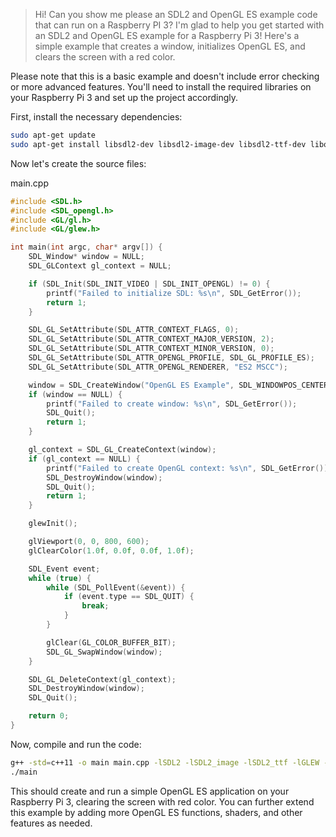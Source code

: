 > Hi! Can you show me please an SDL2 and OpenGL ES example code that can run on a Raspberry PI 3?
 I'm glad to help you get started with an SDL2 and OpenGL ES example for a Raspberry Pi 3! Here's a simple example that creates a window, initializes OpenGL ES, and clears the screen with a red color.

Please note that this is a basic example and doesn't include error checking or more advanced features. You'll need to install the required libraries on your Raspberry Pi 3 and set up the project accordingly.

First, install the necessary dependencies:

```bash
sudo apt-get update
sudo apt-get install libsdl2-dev libsdl2-image-dev libsdl2-ttf-dev libopenal-dev openal-soft-dev libglew-dev libopengl-dev
```

Now let's create the source files:

main.cpp

```cpp
#include <SDL.h>
#include <SDL_opengl.h>
#include <GL/gl.h>
#include <GL/glew.h>

int main(int argc, char* argv[]) {
    SDL_Window* window = NULL;
    SDL_GLContext gl_context = NULL;

    if (SDL_Init(SDL_INIT_VIDEO | SDL_INIT_OPENGL) != 0) {
        printf("Failed to initialize SDL: %s\n", SDL_GetError());
        return 1;
    }

    SDL_GL_SetAttribute(SDL_ATTR_CONTEXT_FLAGS, 0);
    SDL_GL_SetAttribute(SDL_ATTR_CONTEXT_MAJOR_VERSION, 2);
    SDL_GL_SetAttribute(SDL_ATTR_CONTEXT_MINOR_VERSION, 0);
    SDL_GL_SetAttribute(SDL_ATTR_OPENGL_PROFILE, SDL_GL_PROFILE_ES);
    SDL_GL_SetAttribute(SDL_ATTR_OPENGL_RENDERER, "ES2 MSCC");

    window = SDL_CreateWindow("OpenGL ES Example", SDL_WINDOWPOS_CENTERED, SDL_WINDOWPOS_CENTERED, 800, 600, SDL_WINDOW_OPENGL | SDL_WINDOW_RESIZABLE);
    if (window == NULL) {
        printf("Failed to create window: %s\n", SDL_GetError());
        SDL_Quit();
        return 1;
    }

    gl_context = SDL_GL_CreateContext(window);
    if (gl_context == NULL) {
        printf("Failed to create OpenGL context: %s\n", SDL_GetError());
        SDL_DestroyWindow(window);
        SDL_Quit();
        return 1;
    }

    glewInit();

    glViewport(0, 0, 800, 600);
    glClearColor(1.0f, 0.0f, 0.0f, 1.0f);

    SDL_Event event;
    while (true) {
        while (SDL_PollEvent(&event)) {
            if (event.type == SDL_QUIT) {
                break;
            }
        }

        glClear(GL_COLOR_BUFFER_BIT);
        SDL_GL_SwapWindow(window);
    }

    SDL_GL_DeleteContext(gl_context);
    SDL_DestroyWindow(window);
    SDL_Quit();

    return 0;
}
```

Now, compile and run the code:

```bash
g++ -std=c++11 -o main main.cpp -lSDL2 -lSDL2_image -lSDL2_ttf -lGLEW -lOpenAL -lOpenGL
./main
```

This should create and run a simple OpenGL ES application on your Raspberry Pi 3, clearing the screen with red color. You can further extend this example by adding more OpenGL ES functions, shaders, and other features as needed.
